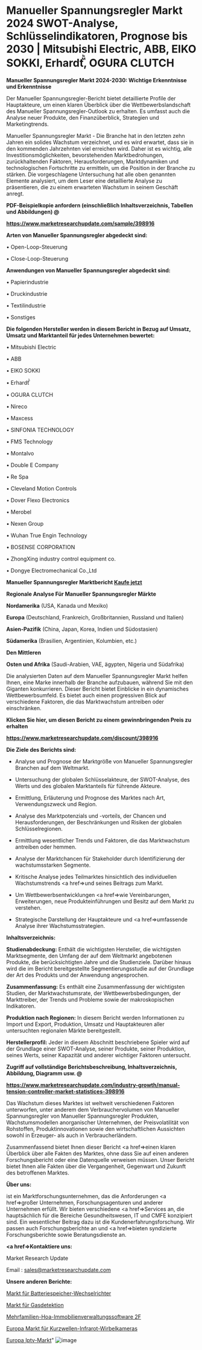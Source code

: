 # Manueller Spannungsregler Markt 2024 SWOT-Analyse, Schlüsselindikatoren, Prognose bis 2030 | Mitsubishi Electric, ABB, EIKO SOKKI, Erhardtⷨꙺ, OGURA CLUTCH

<strong>Manueller Spannungsregler Markt 2024-2030: Wichtige Erkenntnisse und Erkenntnisse</strong>

Der Manueller Spannungsregler-Bericht bietet detaillierte Profile der Hauptakteure, um einen klaren Überblick über die Wettbewerbslandschaft des Manueller Spannungsregler-Outlook zu erhalten. Es umfasst auch die Analyse neuer Produkte, den Finanzüberblick, Strategien und Marketingtrends.

Manueller Spannungsregler Markt - Die Branche hat in den letzten zehn Jahren ein solides Wachstum verzeichnet, und es wird erwartet, dass sie in den kommenden Jahrzehnten viel erreichen wird. Daher ist es wichtig, alle Investitionsmöglichkeiten, bevorstehenden Marktbedrohungen, zurückhaltenden Faktoren, Herausforderungen, Marktdynamiken und technologischen Fortschritte zu ermitteln, um die Position in der Branche zu stärken. Die vorgeschlagene Untersuchung hat alle oben genannten Elemente analysiert, um dem Leser eine detaillierte Analyse zu präsentieren, die zu einem erwarteten Wachstum in seinem Geschäft anregt.



<strong><b>PDF-Beispielkopie anfordern (einschließlich Inhaltsverzeichnis, Tabellen und Abbildungen) @ </b></strong>

<strong><a href=https://www.marketresearchupdate.com/sample/398916>

<strong>https://www.marketresearchupdate.com/sample/398916</u></a></strong></strong>



<strong>Arten von Manueller Spannungsregler abgedeckt sind:</strong>

• Open-Loop-Steuerung

• Close-Loop-Steuerung



<strong>Anwendungen von Manueller Spannungsregler abgedeckt sind:</strong>

• Papierindustrie

• Druckindustrie

• Textilindustrie

• Sonstiges



<strong>Die folgenden Hersteller werden in diesem Bericht in Bezug auf Umsatz, Umsatz und Marktanteil für jedes Unternehmen bewertet:</strong>

• Mitsubishi Electric

• ABB

• EIKO SOKKI

• Erhardtⷨꙺ

• OGURA CLUTCH

• Nireco

• Maxcess

• SINFONIA TECHNOLOGY

• FMS Technology

• Montalvo

• Double E Company

• Re Spa

• Cleveland Motion Controls

• Dover Flexo Electronics

• Merobel

• Nexen Group

• Wuhan True Engin Technology

• BOSENSE CORPORATION

• ZhongXing industry control equipment co.

• Dongye Electromechanical Co.,Ltd



<strong>Manueller Spannungsregler Marktbericht <a href=https://www.marketresearchupdate.com/buynow/398916>Kaufe jetzt</a></strong>



<strong>Regionale Analyse Für Manueller Spannungsregler Märkte</strong>



<strong>Nordamerika</strong> (USA, Kanada und Mexiko)



<strong>Europa</strong> (Deutschland, Frankreich, Großbritannien, Russland und Italien)



<strong>Asien-Pazifik</strong> (China, Japan, Korea, Indien und Südostasien)



<strong>Südamerika</strong> (Brasilien, Argentinien, Kolumbien, etc.)



<strong>Den Mittleren</strong> 

<strong>Osten und Afrika</strong> (Saudi-Arabien, VAE, ägypten, Nigeria und Südafrika)

Die analysierten Daten auf dem Manueller Spannungsregler Markt helfen Ihnen, eine Marke innerhalb der Branche aufzubauen, während Sie mit den Giganten konkurrieren. Dieser Bericht bietet Einblicke in ein dynamisches Wettbewerbsumfeld. Es bietet auch einen progressiven Blick auf verschiedene Faktoren, die das Marktwachstum antreiben oder einschränken.



<strong>Klicken Sie hier, um diesen Bericht zu einem gewinnbringenden Preis zu erhalten
</strong>

<strong><a href=https://www.marketresearchupdate.com/discount/398916>https://www.marketresearchupdate.com/discount/398916</b></u></strong></a>



<strong>Die Ziele des Berichts sind:</strong>

- Analyse und Prognose der Marktgröße von Manueller Spannungsregler Branchen auf dem Weltmarkt.

- Untersuchung der globalen Schlüsselakteure, der SWOT-Analyse, des Werts und des globalen Marktanteils für führende Akteure.

- Ermittlung, Erläuterung und Prognose des Marktes nach Art, Verwendungszweck und Region.

- Analyse des Marktpotenzials und -vorteils, der Chancen und Herausforderungen, der Beschränkungen und Risiken der globalen Schlüsselregionen.

- Ermittlung wesentlicher Trends und Faktoren, die das Marktwachstum antreiben oder hemmen.

- Analyse der Marktchancen für Stakeholder durch Identifizierung der wachstumsstarken Segmente.

- Kritische Analyse jedes Teilmarktes hinsichtlich des individuellen Wachstumstrends <a href=>und</a> seines Beitrags zum Markt.

- Um Wettbewerbsentwicklungen <a href=>wie</a> Vereinbarungen, Erweiterungen, neue Produkteinführungen und Besitz auf dem Markt zu verstehen.

- Strategische Darstellung der Hauptakteure und <a href=>umfas</a>sende Analyse ihrer Wachstumsstrategien.



<strong>Inhaltsverzeichnis:</strong>



<strong>Studienabdeckung:</strong> Enthält die wichtigsten Hersteller, die wichtigsten Marktsegmente, den Umfang der auf dem Weltmarkt angebotenen Produkte, die berücksichtigten Jahre und die Studienziele. Darüber hinaus wird die im Bericht bereitgestellte Segmentierungsstudie auf der Grundlage der Art des Produkts und der Anwendung angesprochen.



<strong>Zusammenfassung:</strong> Es enthält eine Zusammenfassung der wichtigsten Studien, der Marktwachstumsrate, der Wettbewerbsbedingungen, der Markttreiber, der Trends und Probleme sowie der makroskopischen Indikatoren.



<strong>Produktion nach Regionen:</strong> In diesem Bericht werden Informationen zu Import und Export, Produktion, Umsatz und Hauptakteuren aller untersuchten regionalen Märkte bereitgestellt.



<strong>Herstellerprofil:</strong> Jeder in diesem Abschnitt beschriebene Spieler wird auf der Grundlage einer SWOT-Analyse, seiner Produkte, seiner Produktion, seines Werts, seiner Kapazität und anderer wichtiger Faktoren untersucht.



<strong><b>Zugriff auf vollständige Berichtsbeschreibung, Inhaltsverzeichnis, Abbildung, Diagramm usw. @ </b></strong>

<strong><a href=https://www.marketresearchupdate.com/industry-growth/manual-tension-controller-market-statistices-398916>https://www.marketresearchupdate.com/industry-growth/manual-tension-controller-market-statistices-398916</a></strong>

Das Wachstum dieses Marktes ist weltweit verschiedenen Faktoren unterworfen, unter anderem dem Verbrauchervolumen von Manueller Spannungsregler von Manueller Spannungsregler Produkten, Wachstumsmodellen anorganischer Unternehmen, der Preisvolatilität von Rohstoffen, Produktinnovationen sowie den wirtschaftlichen Aussichten sowohl in Erzeuger- als auch in Verbraucherländern.

Zusammenfassend bietet Ihnen dieser Bericht <a href=>einen</a> klaren Überblick über alle Fakten des Marktes, ohne dass Sie auf einen anderen Forschungsbericht oder eine Datenquelle verweisen müssen. Unser Bericht bietet Ihnen alle Fakten über die Vergangenheit, Gegenwart und Zukunft des betroffenen Marktes.



<strong>Über uns:</strong>

 ist ein Marktforschungsunternehmen, das die Anforderungen <a href=>großer</a> Unternehmen, Forschungsagenturen und anderer Unternehmen erfüllt. Wir bieten verschiedene <a href=>Services</a> an, die hauptsächlich für die Bereiche Gesundheitswesen, IT und CMFE konzipiert sind. Ein wesentlicher Beitrag dazu ist die Kundenerfahrungsforschung. Wir passen auch Forschungsberichte an und <a href=>bieten</a> syndizierte Forschungsberichte sowie Beratungsdienste an.



<strong><a href=>Kontaktiere uns:</a></strong>

Market Research Update

Email : sales@marketresearchupdate.com



<strong>Unsere anderen Berichte:</strong>

<a href=https://www.linkedin.com/pulse/battery-storage-inverter-market-202-what-factors-drive>Markt für Batteriespeicher-Wechselrichter</a>

<a href=https://www.linkedin.com/pulse/gas-detection-market-2023-remarking>Markt für Gasdetektion</a>

<a href=https://www.linkedin.com/pulse/multi-family-hoa-property-management-software-2f>Mehrfamilien-Hoa-Immobilienverwaltungssoftware 2F</a>

<a href=https://www.linkedin.com/pulse/europe-shortwave-infrared-swir-camera-market>Europa Markt für Kurzwellen-Infrarot-Wirbelkameras</a>

<a href=https://www.linkedin.com/pulse/europe-iptv-market-2023-size-share-opportunities>Europa Iptv-Markt</a>"
![image](https://github.com/RushikeshRI/news24analysis/assets/164026548/2082d06f-d331-478e-bbd0-75797b4ae232)
